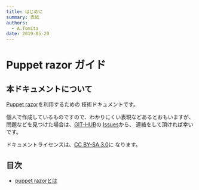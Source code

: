 ```yaml
---
title: はじめに
summary: 表紙
authors:
  - A.Tomita 
date: 2019-05-29 
---
```


# Puppet razor ガイド

## 本ドキュメントについて

[Puppet razor](https://github.com/puppetlabs/razor-server)を利用するための
技術ドキュメントです。

個人で作成しているものですので、わかりにくい表現などあるとおもいますが、
問題などを見つけた場合は、[GIT-HUB](https://github.com/akiyoshitomita/docs-puppet-razor)の
[Issues](https://github.com/akiyoshitomita/docs-puppet-razor/issues)から、
連絡をして頂ければ幸いです。

ドキュメントライセンスは、[CC BY-SA 3.0](https://creativecommons.org/licenses/by-sa/3.0/deed.ja)に
なります。

## 目次

* [puppet razorとは](about.md)
